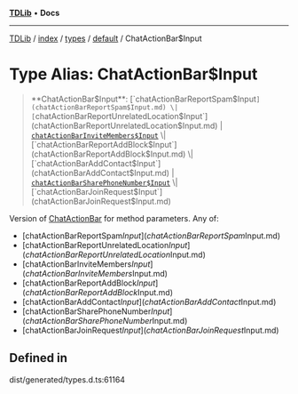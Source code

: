 [**TDLib**](../../../../../../README.md) • **Docs**

***

[TDLib](../../../../../../modules.md) / [index](../../../../../README.md) / [types](../../../README.md) / [default](../README.md) / ChatActionBar$Input

# Type Alias: ChatActionBar$Input

> **ChatActionBar$Input**: [`chatActionBarReportSpam$Input`](chatActionBarReportSpam$Input.md) \| [`chatActionBarReportUnrelatedLocation$Input`](chatActionBarReportUnrelatedLocation$Input.md) \| [`chatActionBarInviteMembers$Input`](chatActionBarInviteMembers$Input.md) \| [`chatActionBarReportAddBlock$Input`](chatActionBarReportAddBlock$Input.md) \| [`chatActionBarAddContact$Input`](chatActionBarAddContact$Input.md) \| [`chatActionBarSharePhoneNumber$Input`](chatActionBarSharePhoneNumber$Input.md) \| [`chatActionBarJoinRequest$Input`](chatActionBarJoinRequest$Input.md)

Version of [ChatActionBar](ChatActionBar.md) for method parameters.
Any of:
- [chatActionBarReportSpam$Input](chatActionBarReportSpam$Input.md)
- [chatActionBarReportUnrelatedLocation$Input](chatActionBarReportUnrelatedLocation$Input.md)
- [chatActionBarInviteMembers$Input](chatActionBarInviteMembers$Input.md)
- [chatActionBarReportAddBlock$Input](chatActionBarReportAddBlock$Input.md)
- [chatActionBarAddContact$Input](chatActionBarAddContact$Input.md)
- [chatActionBarSharePhoneNumber$Input](chatActionBarSharePhoneNumber$Input.md)
- [chatActionBarJoinRequest$Input](chatActionBarJoinRequest$Input.md)

## Defined in

dist/generated/types.d.ts:61164
